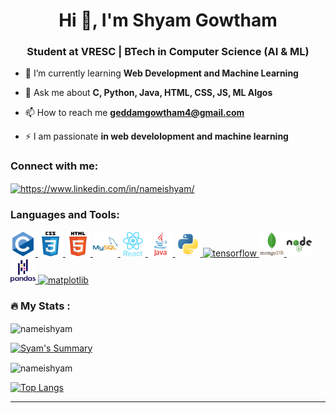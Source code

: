<h1 align="center">Hi 👋, I'm Shyam Gowtham</h1>
<h3 align="center">Student at VRESC | BTech in Computer Science (AI & ML)</h3>

- 🌱 I’m currently learning **Web Development and Machine Learning**

- 💬 Ask me about **C, Python, Java, HTML, CSS, JS, ML Algos**

- 📫 How to reach me **geddamgowtham4@gmail.com**

- ⚡ I am passionate **in web develolopment and machine learning**

<h3 align="left">Connect with me:</h3>
<p align="left">
<a href="https://www.linkedin.com/in/nameishyam/" target="blank"><img align="center" src="https://raw.githubusercontent.com/rahuldkjain/github-profile-readme-generator/master/src/images/icons/Social/linked-in-alt.svg" alt="https://www.linkedin.com/in/nameishyam/" height="30" width="40" /></a>
</p>

<h3 align="left">Languages and Tools:</h3>
<p align="left"> 
    <a href="https://www.w3schools.com/c/" target="_blank" rel="noreferrer"> 
        <img src="https://raw.githubusercontent.com/devicons/devicon/master/icons/c/c-original.svg" alt="c" width="40" height="40"/> 
    </a> 
    <a href="https://www.w3schools.com/css/" target="_blank" rel="noreferrer"> 
        <img src="https://raw.githubusercontent.com/devicons/devicon/master/icons/css3/css3-original-wordmark.svg" alt="css3" width="40" height="40"/> 
    </a> 
    <a href="https://www.w3.org/html/" target="_blank" rel="noreferrer"> 
        <img src="https://raw.githubusercontent.com/devicons/devicon/master/icons/html5/html5-original-wordmark.svg" alt="html5" width="40" height="40"/> 
    </a> 
    <a href="https://www.mysql.com/" target="_blank" rel="noreferrer"> 
        <img src="https://raw.githubusercontent.com/devicons/devicon/master/icons/mysql/mysql-original-wordmark.svg" alt="mysql" width="40" height="40"/> 
    </a> 
    <a href="https://reactjs.org/" target="_blank" rel="noreferrer"> 
        <img src="https://raw.githubusercontent.com/devicons/devicon/master/icons/react/react-original-wordmark.svg" alt="react" width="40" height="40"/> 
    </a>
    <a href="https://www.java.com/" target="_blank" rel="noreferrer"> 
        <img src="https://raw.githubusercontent.com/devicons/devicon/master/icons/java/java-original-wordmark.svg" alt="java" width="40" height="40"/> 
    </a> 
    <a href="https://www.python.org/" target="_blank" rel="noreferrer"> 
        <img src="https://raw.githubusercontent.com/devicons/devicon/master/icons/python/python-original.svg" alt="python" width="40" height="40"/> 
    </a> 
    <a href="https://www.tensorflow.org/" target="_blank" rel="noreferrer"> 
        <img src="https://www.vectorlogo.zone/logos/tensorflow/tensorflow-icon.svg" alt="tensorflow" width="40" height="40"/> 
    </a> 
    <a href="https://www.mongodb.com/" target="_blank" rel="noreferrer"> 
        <img src="https://raw.githubusercontent.com/devicons/devicon/master/icons/mongodb/mongodb-original-wordmark.svg" alt="mongodb" width="40" height="40"/> 
    </a>  
    <a href="https://nodejs.org/" target="_blank" rel="noreferrer"> 
        <img src="https://raw.githubusercontent.com/devicons/devicon/master/icons/nodejs/nodejs-original-wordmark.svg" alt="nodejs" width="40" height="40"/> 
    </a> 
    <a href="https://pandas.pydata.org/" target="_blank" rel="noreferrer"> 
        <img src="https://raw.githubusercontent.com/devicons/devicon/master/icons/pandas/pandas-original-wordmark.svg" alt="pandas" width="40" height="40"/> 
    </a> 
    <a href="https://matplotlib.org/" target="_blank" rel="noreferrer"> 
        <img src="https://matplotlib.org/stable/_static/logo2.svg" alt="matplotlib" width="40" height="40"/> 
    </a>
</p>


### :fire: My Stats :

<p><img align="center" src="https: //github-readme-stats.vercel.app/api/top-langs?username=nameishyam& show_icons=true&locale=en&layout=compact" alt="nameishyam" /></p>

[![Syam's Summary](https://github-profile-summary-cards.vercel.app/api/cards/profile-details?username=nameishyam&theme=dark&year=2025)](https://github.com/vn7n24fzkq/github-profile-summary-cards)

<p><img align="center" src="https://github-readme-streak-stats.herokuapp.com/?user=nameishyam&" alt="nameishyam" /></p

>


[![Top Langs](https://github-readme-stats.vercel.app/api/top-langs/?username=nameishyam&langs_count=6&layout=compact&theme=vision-friendly-dark)](https://github.com/anuraghazra/github-readme-stats)
 
 ---
